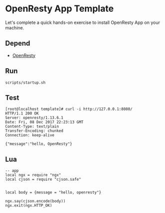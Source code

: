 # OpenResty App Template

Let's complete a quick hands-on exercise to install OpenResty App on your machine.

## Depend

* [OpenResty](http://openresty.org/en/installation.html)

## Run

```
scripts/startup.sh
```

## Test

```lang=shell
[root@localhost template]# curl -i http://127.0.0.1:8080/
HTTP/1.1 200 OK
Server: openresty/1.13.6.1
Date: Fri, 08 Dec 2017 22:23:13 GMT
Content-Type: text/plain
Transfer-Encoding: chunked
Connection: keep-alive

{"message":"hello, OpenResty"}
```

## Lua

```lang=lua
-- app
local ngx = require "ngx"
local cjson = require "cjson.safe"


local body = {message = "hello, openresty"}

ngx.say(cjson.encode(body))
ngx.exit(ngx.HTTP_OK)
```
